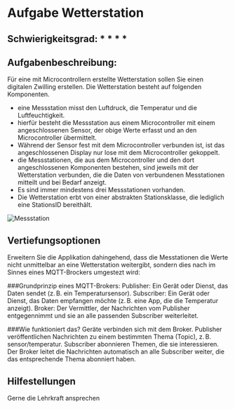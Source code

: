 # Aufgabe Wetterstation

## Schwierigkeitsgrad:  * * * *

## Aufgabenbeschreibung:
Für eine mit Microcontrollern erstellte Wetterstation sollen Sie einen digitalen Zwilling erstellen. Die Wetterstation besteht auf folgenden Komponenten.
- eine Messstation misst den Luftdruck, die Temperatur und die Luftfeuchtigkeit.
- hierfür besteht die Messstation aus einem Microcontroller mit einem angeschlossenen Sensor, der obige Werte erfasst und an den Microcontroller übermittelt.
- Während der Sensor fest mit dem Microcontroller verbunden ist, ist das angeschlossenen Display nur lose mit dem Microcontroller gekoppelt.
- die Messstationen, die aus dem Microcontroller und den dort angeschlossenen Komponenten bestehen, sind jeweils mit der Wetterstation verbunden, die die Daten von verbundenen Messtationen mitteilt und bei Bedarf anzeigt.
- Es sind immer mindestens drei Messstationen vorhanden.
- Die Wetterstation erbt von einer abstrakten Stationsklasse, die lediglich eine StationsID bereithält.
 
![Messstation](https://github.com/KlaraOppenheimerSchule/Einfuehrung_Programmieren_Uebungen/blob/f810656297fc0cded4ca834a53a59e4c19c49777/Modul%20OOP%20Design/%C3%9Cbungsaufgabe%20Wetterstation/Messstation.png)

## Vertiefungsoptionen
Erweitern Sie die Applikation dahingehend, dass die Messtationen die Werte nicht unmittelbar an eine Wetterstation weitergibt, sondern dies nach im Sinnes eines MQTT-Brockers umgestezt wird:

###Grundprinzip eines MQTT-Brokers:
Publisher: Ein Gerät oder Dienst, das Daten sendet (z. B. ein Temperatursensor).
Subscriber: Ein Gerät oder Dienst, das Daten empfangen möchte (z. B. eine App, die die Temperatur anzeigt).
Broker: Der Vermittler, der Nachrichten vom Publisher entgegennimmt und sie an alle passenden Subscriber weiterleitet.

###Wie funktioniert das?
Geräte verbinden sich mit dem Broker.
Publisher veröffentlichen Nachrichten zu einem bestimmten Thema (Topic), z. B. sensor/temperatur.
Subscriber abonnieren Themen, die sie interessieren.
Der Broker leitet die Nachrichten automatisch an alle Subscriber weiter, die das entsprechende Thema abonniert haben.

## Hilfestellungen
Gerne die Lehrkraft ansprechen
